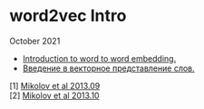 # word2vec Intro

October 2021 

* [Introduction to word to word embedding.]()
* [Введение в векторное представление слов.](w2v_sch131.md)

 [1] [Mikolov et al 2013.09](https://arxiv.org/pdf/1301.3781.pdf)<br>
 [2] [Mikolov et al 2013.10](https://arxiv.org/pdf/1310.4546.pdf)
